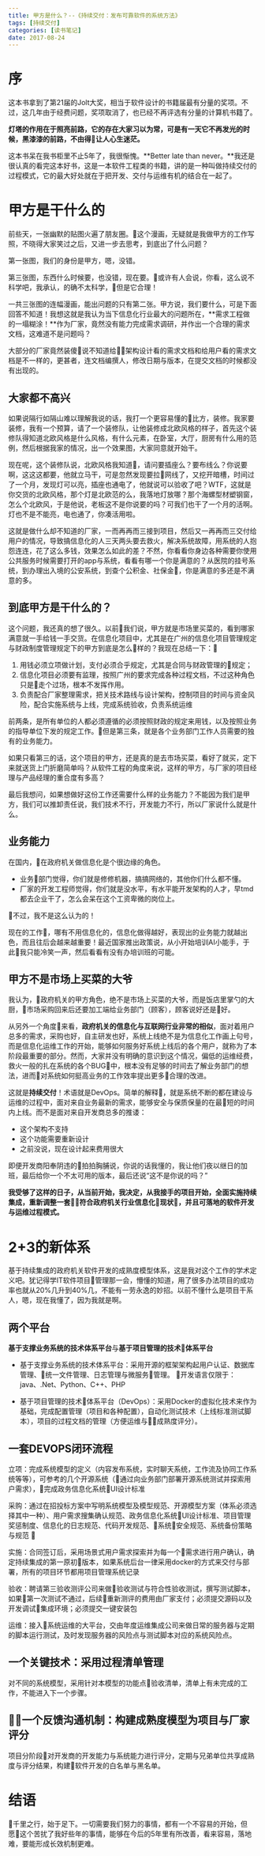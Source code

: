```yaml
---
title: 甲方是什么？--《持续交付：发布可靠软件的系统方法》
tags: [持续交付]
categories: [读书笔记]
date: 2017-08-24
---
```



# 序
这本书拿到了第21届的Jolt大奖，相当于软件设计的书籍届最有分量的奖项。不过，这几年由于经费问题，奖项取消了，也已经不再评选有分量的计算机书籍了。

**灯塔的作用在于照亮前路，它的存在大家习以为常，可是有一天它不再发光的时候，黑漆漆的前路，不由得让人心生迷茫。**

这本书呆在我书柜里不止5年了，我很惭愧。**Better late than never。**我还是很认真的看完这本好书，这是一本软件工程类的书籍，讲的是一种叫做持续交付的过程模式，它的最大好处就在于把开发、交付与运维有机的结合在一起了。
<!-- more -->
# 甲方是干什么的
前些天，一张幽默的贴图火遍了朋友圈。这个漫画，无疑就是我做甲方的工作写照，不晓得大家笑过之后，又进一步去思考，到底出了什么问题？

第一张图，我们的身份是甲方，嗯，没错。

第三张图，东西什么时候要，也没错，现在要。或许有人会说，你看，这么说不科学吧，我承认，的确不太科学，但是它合理！

一共三张图的连幅漫画，能出问题的只有第二张。甲方说，我们要什么，可是下面回答不知道！我想这就是我认为当下信息化行业最大的问题所在，**需求工程做的一塌糊涂！**作为厂家，竟然没有能力完成需求调研，并作出一个合理的需求文档，这难道不是问题吗？

大部分的厂家竟然装傻说不知道给架构设计看的需求文档和给用户看的需求文档是不一样的，更甚者，连文档编撰人，修改日期与版本，在提交文档的时候都没有出现的。

## 大家都不高兴
如果说隔行如隔山难以理解我说的话，我打一个更容易懂的比方，装修。我家要装修，我有一个预算，请了一个装修队，让他装修成北欧风格的样子，首先这个装修队得知道北欧风格是什么风格，有什么元素，在卧室，大厅，厨房有什么用的范例，然后根据我家的情况，出一个效果图，大家同意就开始干。

现在呢，这个装修队说，北欧风格我知道，请问要插座么？要布线么？你说要啊，这这这都要，他就立马干，可是忽然发现要拉网线了，又挖开暗槽，时间过了一个月，发现灯可以亮，插座也通电了，他就说可以验收了吧？WTF，这就是你交货的北欧风格，那个灯是北欧范的么，我落地灯放哪？那个海螺型材塑钢窗，怎么个北欧风，于是他说，老板这不是你说要的吗？可我们也干了一个月的活啊。灯也不是不能亮，电也通了，你凑活用啦。

这就是做什么却不知道的厂家，一而再再而三接到项目，然后又一再再而三交付给用户的情况，导致搞信息化的人三天两头要去救火，解决系统故障，用系统的人抱怨连连，花了这么多钱，效果怎么如此的差？不然，你看看你身边各种需要你使用公共服务时候需要打开的app与系统，看看有哪一个你是满意的？从医院的挂号系统，到办理出入境的公安系统，到查个公积金、社保金，你是满意的多还是不满意的多。

## 到底甲方是干什么的？
这个问题，我还真的想了很久。以前我们说，甲方就是市场里买菜的，看到哪家满意就一手给钱一手交货。在信息化项目中，尤其是在广州的信息化项目管理规定与财政制度管理规定下的甲方到底是怎么样的？我现在总结一下：
1. 用钱必须立项做计划，支付必须合乎规定，尤其是合同与财政管理的规定；
1. 信息化项目必须要有监理，按照广州的要求完成各种过程文档，不过这种角色只是走个过场，根本不发挥作用。
1. 负责配合厂家整理需求，把关技术路线与设计架构，控制项目的时间与资金风险，配合实施系统与上线，完成系统验收，负责系统运维

前两条，是所有单位的人都必须遵循的必须按照财政的规定来用钱，以及按照业务的指导单位下发的规定工作。但是第三条，就是各个业务部门工作人员需要的独有的业务能力。

如果只看第三的话，这个项目的甲方，还是真的是去市场买菜，看好了就买，定下来就送货上门折磨简单吗？从软件工程的角度来说，这样的甲方，与厂家的项目经理与产品经理的重合度有多高？

最后我想问，如果想做好这份工作还需要什么样的业务能力？不能因为我们是甲方，我们可以推卸责任说，我们技术不行，开发能力不行，所以厂家说什么就是什么。

## 业务能力
在国内，在政府机关做信息化是个很边缘的角色。
- 业务部门觉得，你们就是修修机器，搞搞网络的，其他你们什么都不懂。
- 厂家的开发工程师觉得，你们就是没水平，有水平能开发架构的人才，早tmd都去企业干了，怎么会呆在这个工资卑微的岗位上。

不过，我不是这么认为的！

现在的工作，哪有不用信息化的，信息化做得越好，表现出的业务能力就越出色，而且往后会越来越重要！最近国家推出政策说，从小开始培训AI小能手，于此我只能冷笑一声，然后看看有没有办培训班的可能。

## 甲方不是市场上买菜的大爷
我认为，政府机关的甲方角色，绝不是市场上买菜的大爷，而是饭店里掌勺的大厨，市场采购回来后还要加工端给业务部门（顾客），顾客说好还是好。

从另外一个角度来看，**政府机关的信息化与互联网行业非常的相似**，面对着用户总多的需求，采购也好，自主研发也好，系统上线绝不是为信息化工作画上句号，而是信息化运维工作的开始，能够如何服务好系统上线后的各个用户，就称为了本阶段最重要的部分。然而，大家并没有明确的意识到这个情况，偏低的运维经费，救火一般的扎在系统的各个BUG中，根本没有足够的时间去了解业务部门的想法，进而对系统如何挺高业务的工作效率提出更多合理的改进。

这就是**持续交付**！术语就是DevOps。简单的解释，就是系统不断的都在建设与运维的过程中，面对来自业务最新的需求，能够安全与保质保量的在最短的时间内上线。而不是面对来自开发商总多的推诿：
- 这个架构不支持
- 这个功能需要重新设计
- 之前没说，现在设计起来费用很大

即便开发商阳奉阴违的拍拍胸脯说，你说的话我懂的，我让他们夜以继日的加班，最后给你一个不太可用的版本，最后还说“这不是你说的吗？”

**我受够了这样的日子，从当前开始，我决定，从我接手的项目开始，全面实施持续集成，重新调整一套符合政府机关行业信息化现状，并且可落地的软件开发与运维过程模式。**

# 2+3的新体系
基于持续集成的政府机关软件开发的成熟度模型体系，这是我对这个工作的学术定义吧。犹记得学IT软件项目管理那一会，懵懂的知道，用了很多办法项目的成功率也就从20%几升到40%几，不能有一劳永逸的妙招。以前不懂什么是项目干系人，嗯，现在我懂了，因为我就是啊。

## 两个平台
**基于支撑业务系统的技术体系平台**与**基于项目管理的技术体系平台**

- 基于支撑业务系统的技术体系平台：采用开源的框架架构起用户认证、数据库管理、统一文件管理、日志管理与微服务管理。
开发语言仅限于：java、.Net、Python、C++、PHP

- 基于项目管理的技术体系平台（DevOps）：采用Docker的虚拟化技术来作为基础，完成配置管理（项目和各种配置），自动化测试技术（上线标准测试脚本），项目的过程文档的管理（方便运维与成熟度评分）。

## 一套DEVOPS闭环流程
立项：完成系统模型的定义（内容发布系统，实时聊天系统，工作流及协同工作系统等等），可参考的几个开源系统（通过向业务部门部署开源系统测试并探索用户需求），完成政务信息化系统UI设计标准


采购：通过在招投标方案中写明系统模型及模型规范、开源模型方案（体系必须选择其中一种）、用户需求搜集确认规范、政务信息化系统UI设计标准、项目管理奖惩制度、信息化的日志规范、代码开发规范、系统安全规范、系统备份策略与规范


实施：合同签订后，采用场景式用户需求探索并为每一个需求进行用户确认，确定持续集成的第一原初版本，如果系统后台一律采用docker的方式来交付与部署，所有的项目环节都用项目管理系统记录

验收：聘请第三验收测评公司来做验收测试与符合性验收测试，撰写测试脚本，如果第一次测试不通过，后续重新测评的费用由厂家支付；必须提交源码以及开发调试集成环境；必须提交一键安装包

运维：接入系统运维的大平台，交由年度运维集成公司来做日常的服务器与定期的脚本运行测试，及时发现服务器的风险点与测试脚本对应的系统风险点。

## 一个关键技术：采用过程清单管理
对不同的系统模型，采用针对本模型的功能点验收清单，清单上有未完成的工作，不能进入下一个步骤。

## 一个反馈沟通机制：构建成熟度模型为项目与厂家评分
项目分阶段对开发商的开发能力与系统能力进行评分，定期与兄弟单位共享成熟度与评分结果，构建软件开发的白名单与黑名单。


# 结语
千里之行，始于足下。一切需要我们努力的事情，都有一个不容易的开始，但愿这个苦扰了我好些年的事情，能够在今后的5年里有所改善，看来容易，落地难，要能形成长效机制更难。